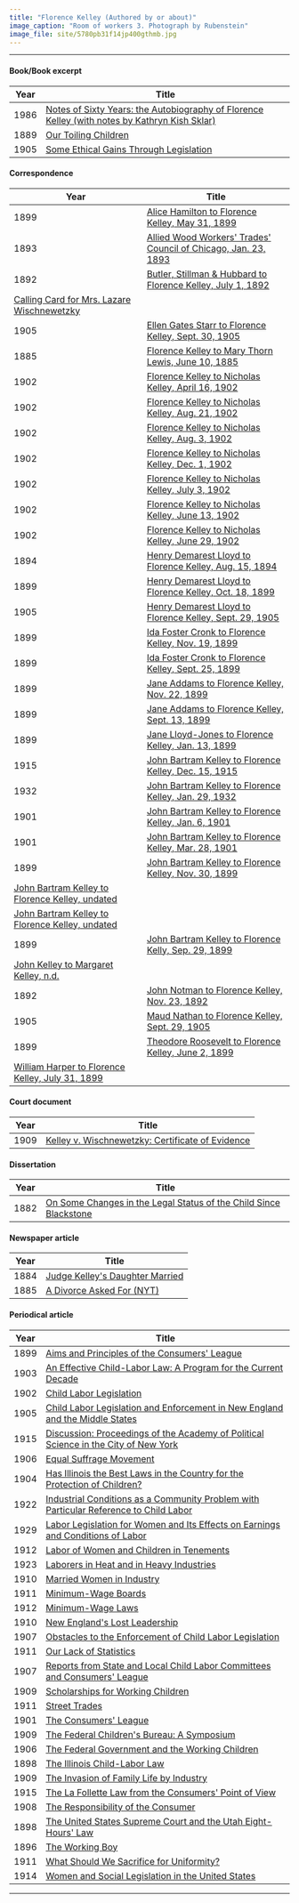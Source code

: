 ```yaml
---
title: "Florence Kelley (Authored by or about)"
image_caption: "Room of workers 3. Photograph by Rubenstein"
image_file: site/5780pb31f14jp400gthmb.jpg
---
```


---
#### Book/Book excerpt
Year | Title
--- | ---
1986 | [Notes of Sixty Years: the Autobiography of Florence Kelley (with notes by Kathryn Kish Sklar)](/documents/fk_04451105)
1889 | [Our Toiling Children](/documents/fk_70090029)
1905 | [Some Ethical Gains Through Legislation](/documents/fk_01546261)

#### Correspondence
Year | Title
--- | ---
1899 | [Alice Hamilton to Florence Kelley, May 31, 1899](/documents/fk_31110055)
1893 | [Allied Wood Workers' Trades' Council of Chicago, Jan. 23, 1893](/documents/fk_31110052)
1892 | [Butler, Stillman & Hubbard to Florence Kelley, July 1, 1892](/documents/fk_31110051)
 | [Calling Card for Mrs. Lazare Wischnewetzky](/documents/fk_31110054)
1905 | [Ellen Gates Starr to Florence Kelley, Sept. 30, 1905](/documents/fk_31110068)
1885 | [Florence Kelley to Mary Thorn Lewis, June 10, 1885](/documents/fk_31110013)
1902 | [Florence Kelley to Nicholas Kelley, April 16, 1902](/documents/fk_31110070)
1902 | [Florence Kelley to Nicholas Kelley, Aug. 21, 1902](/documents/fk_31110071)
1902 | [Florence Kelley to Nicholas Kelley, Aug. 3, 1902](/documents/fk_31110072)
1902 | [Florence Kelley to Nicholas Kelley, Dec. 1, 1902](/documents/fk_31110073)
1902 | [Florence Kelley to Nicholas Kelley, July 3, 1902](/documents/fk_31110074)
1902 | [Florence Kelley to Nicholas Kelley, June 13, 1902](/documents/fk_31110075)
1902 | [Florence Kelley to Nicholas Kelley, June 29, 1902](/documents/fk_31110076)
1894 | [Henry Demarest Lloyd to Florence Kelley, Aug. 15, 1894](/documents/fk_31110053)
1899 | [Henry Demarest Lloyd to Florence Kelley, Oct. 18, 1899](/documents/fk_31110061)
1905 | [Henry Demarest Lloyd to Florence Kelley, Sept. 29, 1905](/documents/fk_31110066)
1899 | [Ida Foster Cronk to Florence Kelley, Nov. 19, 1899](/documents/fk_31110060)
1899 | [Ida Foster Cronk to Florence Kelley, Sept. 25, 1899](/documents/fk_31110062)
1899 | [Jane Addams to Florence Kelley, Nov. 22, 1899](/documents/fk_31110063)
1899 | [Jane Addams to Florence Kelley, Sept. 13, 1899](/documents/fk_31110059)
1899 | [Jane Lloyd-Jones to Florence Kelley, Jan. 13, 1899](/documents/fk_31110056)
1915 | [John Bartram Kelley to Florence Kelley, Dec. 15, 1915](/documents/fk_31110083)
1932 | [John Bartram Kelley to Florence Kelley, Jan. 29, 1932](/documents/fk_31110084)
1901 | [John Bartram Kelley to Florence Kelley, Jan. 6, 1901](/documents/fk_31110079)
1901 | [John Bartram Kelley to Florence Kelley, Mar. 28, 1901](/documents/fk_31110080)
1899 | [John Bartram Kelley to Florence Kelley, Nov. 30, 1899](/documents/fk_31110078)
 | [John Bartram Kelley to Florence Kelley, undated](/documents/fk_31110081)
 | [John Bartram Kelley to Florence Kelley, undated](/documents/fk_31110082)
1899 | [John Bartram Kelley to Florence Kelly, Sep. 29, 1899](/documents/fk_31110077)
 | [John Kelley to Margaret Kelley, n.d.](/documents/fk_31110081)
1892 | [John Notman to Florence Kelley, Nov. 23, 1892](/documents/fk_31110050)
1905 | [Maud Nathan to Florence Kelley, Sept. 29, 1905](/documents/fk_31110067)
1899 | [Theodore Roosevelt to Florence Kelley, June 2, 1899](/documents/fk_31110057)
 | [William Harper to Florence Kelley, July 31, 1899](/documents/fk_31110058)

#### Court document
Year | Title
--- | ---
1909 | [Kelley v. Wischnewetzky: Certificate of Evidence](/documents/fk_99000005_01)

#### Dissertation
Year | Title
--- | ---
1882 | [On Some Changes in the Legal Status of the Child Since Blackstone](/documents/fk_9284629)

#### Newspaper article
Year | Title
--- | ---
1884 | [Judge Kelley's Daughter Married](/documents/fk_31110004)
1885 | [A Divorce Asked For (NYT)](/documents/fk_31110001)

#### Periodical article
Year | Title
--- | ---
1899 | [Aims and Principles of the Consumers' League](/documents/fk_2761531)
1903 | [An Effective Child-Labor Law: A Program for the Current Decade](/documents/fk_1010296)
1902 | [Child Labor Legislation](/documents/fk_1009969)
1905 | [Child Labor Legislation and Enforcement in New England and the Middle States](/documents/fk_1010930)
1915 | [Discussion: Proceedings of the Academy of Political Science in the City of New York](/documents/fk_01193321)
1906 | [Equal Suffrage Movement](/documents/fk_03403067)
1904 | [Has Illinois the Best Laws in the Country for the Protection of Children?](/documents/fk_07395765)
1922 | [Industrial Conditions as a Community Problem with Particular Reference to Child Labor](/documents/fk_1014953)
1929 | [Labor Legislation for Women and Its Effects on Earnings and Conditions of Labor](/documents/fk_1017209)
1912 | [Labor of Women and Children in Tenements](/documents/fk_01171968)
1923 | [Laborers in Heat and in Heavy Industries](/documents/fk_1015006)
1910 | [Married Women in Industry](/documents/fk_01171700)
1911 | [Minimum-Wage Boards](/documents/fk_2763166)
1912 | [Minimum-Wage Laws](/documents/fk_01820546)
1910 | [New England's Lost Leadership](/documents/fk_1011408)
1907 | [Obstacles to the Enforcement of Child Labor Legislation](/documents/fk_1010417)
1911 | [Our Lack of Statistics](/documents/fk_1011128)
1907 | [Reports from State and Local Child Labor Committees and Consumers' League](/documents/fk_1010431)
1909 | [Scholarships for Working Children](/documents/fk_1011827)
1911 | [Street Trades](/documents/fk_1011885)
1901 | [The Consumers' League](/documents/fk_03402181)
1909 | [The Federal Children's Bureau: A Symposium](/documents/fk_1011821)
1906 | [The Federal Government and the Working Children](/documents/fk_1010787)
1898 | [The Illinois Child-Labor Law](/documents/fk_2761891)
1909 | [The Invasion of Family Life by Industry](/documents/fk_1011348)
1915 | [The La Follette Law from the Consumers' Point of View](/documents/fk_01193309)
1908 | [The Responsibility of the Consumer](/documents/fk_1010993)
1898 | [The United States Supreme Court and the Utah Eight-Hours' Law](/documents/fk_2761838)
1896 | [The Working Boy](/documents/fk_2761630)
1911 | [What Should We Sacrifice for Uniformity?](/documents/fk_1011872)
1914 | [Women and Social Legislation in the United States](/documents/)

---
